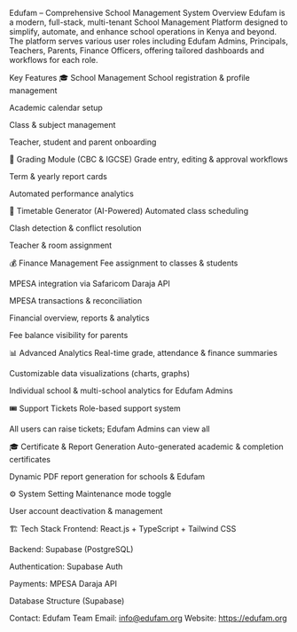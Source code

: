 Edufam – Comprehensive School Management System
Overview
Edufam is a modern, full-stack, multi-tenant School Management Platform designed to simplify, automate, and enhance school operations in Kenya and beyond. The platform serves various user roles including Edufam Admins, Principals, Teachers, Parents, Finance Officers, offering tailored dashboards and workflows for each role.

Key Features
🎓 School Management
School registration & profile management

Academic calendar setup

Class & subject management

Teacher, student and parent onboarding

📝 Grading Module (CBC & IGCSE)
Grade entry, editing & approval workflows

Term & yearly report cards

Automated performance analytics

📅 Timetable Generator (AI-Powered)
Automated class scheduling

Clash detection & conflict resolution

Teacher & room assignment

💰 Finance Management
Fee assignment to classes & students

MPESA integration via Safaricom Daraja API

MPESA transactions & reconciliation

Financial overview, reports & analytics

Fee balance visibility for parents

📊 Advanced Analytics
Real-time grade, attendance & finance summaries

Customizable data visualizations (charts, graphs)

Individual school & multi-school analytics for Edufam Admins

🎟️ Support Tickets
Role-based support system

All users can raise tickets; Edufam Admins can view all

🎓 Certificate & Report Generation
Auto-generated academic & completion certificates

Dynamic PDF report generation for schools & Edufam

⚙️ System Setting
Maintenance mode toggle

User account deactivation & management

🏗️ Tech Stack
Frontend: React.js + TypeScript + Tailwind CSS

Backend: Supabase (PostgreSQL)

Authentication: Supabase Auth

Payments: MPESA Daraja API

Database Structure (Supabase)

Contact:
Edufam Team
Email: info@edufam.org
Website: https://edufam.org
